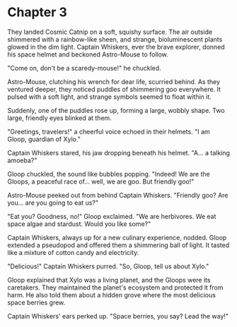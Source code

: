 # Chapter 3

They landed Cosmic Catnip on a soft, squishy surface. The air outside shimmered with a rainbow-like sheen, and strange, bioluminescent plants glowed in the dim light. Captain Whiskers, ever the brave explorer, donned his space helmet and beckoned Astro-Mouse to follow.

"Come on, don't be a scaredy-mouse!" he chuckled.

Astro-Mouse, clutching his wrench for dear life, scurried behind. As they ventured deeper, they noticed puddles of shimmering goo everywhere. It pulsed with a soft light, and strange symbols seemed to float within it.

Suddenly, one of the puddles rose up, forming a large, wobbly shape. Two large, friendly eyes blinked at them.

"Greetings, travelers!" a cheerful voice echoed in their helmets. "I am Gloop, guardian of Xylo."

Captain Whiskers stared, his jaw dropping beneath his helmet. "A… a talking amoeba?"

Gloop chuckled, the sound like bubbles popping. "Indeed! We are the Gloops, a peaceful race of… well, we are goo. But friendly goo!"

Astro-Mouse peeked out from behind Captain Whiskers. "Friendly goo? Are you… are you going to eat us?"

"Eat you? Goodness, no!" Gloop exclaimed. "We are herbivores. We eat space algae and stardust. Would you like some?"

Captain Whiskers, always up for a new culinary experience, nodded. Gloop extended a pseudopod and offered them a shimmering ball of light. It tasted like a mixture of cotton candy and electricity.

"Delicious!" Captain Whiskers purred. "So, Gloop, tell us about Xylo."

Gloop explained that Xylo was a living planet, and the Gloops were its caretakers. They maintained the planet's ecosystem and protected it from harm. He also told them about a hidden grove where the most delicious space berries grew.

Captain Whiskers' ears perked up. "Space berries, you say? Lead the way!"

